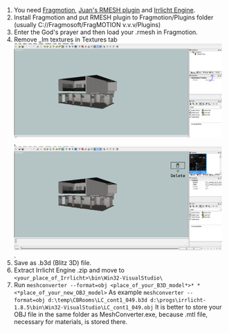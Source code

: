 1. You need [Fragmotion](http://www.fragmosoft.com/fragMOTION/), [Juan's RMESH plugin](https://undertowgames.com/forum/viewtopic.php?f=11&t=7369) and [Irrlicht Engine](https://irrlicht.sourceforge.io/).
2. Install Fragmotion and put RMESH plugin to Fragmotion/Plugins folder (usually C://Fragmosoft/FragMOTION v.v.v/Plugins)
3. Enter the God's prayer and then load your .rmesh in Fragmotion.
4. Remove _lm textures in Textures tab ![step4-1](/CBRoomsGuide/images/step4-1.png) , ![step4-2](/CBRoomsGuide/images/step4-2.png).
5. Save as .b3d (Blitz 3D) file.
6. Extract Irrlicht Engine .zip and move to ```<your_place_of_Irrlicht>\bin\Win32-VisualStudio\```
7. Run ```meshconverter --format=obj <place_of_your_B3D_model*>* *<*place_of_your_new_OBJ_model>```
As example ```meshconverter --format=obj d:\temp\CBRooms\LC_cont1_049.b3d d:\progs\irrlicht-1.8.5\bin\Win32-VisualStudio\LC_cont1_049.obj```
It is better to store your OBJ file in the same folder as MeshConverter.exe, because .mtl file, necessary for materials, is stored there.
